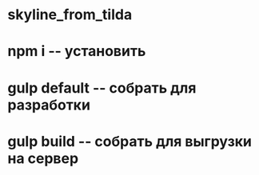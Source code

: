 # skyline_from_tilda
#
# npm i        -- установить
# gulp default -- собрать для разработки
# gulp build   -- собрать для выгрузки на сервер
